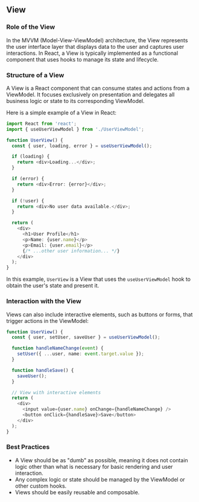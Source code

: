 
## View

### Role of the View

In the MVVM (Model-View-ViewModel) architecture, the View represents the user interface layer that displays data to the user and captures user interactions. In React, a View is typically implemented as a functional component that uses hooks to manage its state and lifecycle.

### Structure of a View

A View is a React component that can consume states and actions from a ViewModel. It focuses exclusively on presentation and delegates all business logic or state to its corresponding ViewModel.

Here is a simple example of a View in React:
```typescript
import React from 'react';
import { useUserViewModel } from './UserViewModel';

function UserView() {
  const { user, loading, error } = useUserViewModel();

  if (loading) {
    return <div>Loading...</div>;
  }

  if (error) {
    return <div>Error: {error}</div>;
  }

  if (!user) {
    return <div>No user data available.</div>;
  }

  return (
    <div>
      <h1>User Profile</h1>
      <p>Name: {user.name}</p>
      <p>Email: {user.email}</p>
      {/* ...other user information... */}
    </div>
  );
}
```

In this example, `UserView` is a View that uses the `useUserViewModel` hook to obtain the user's state and present it.

### Interaction with the View

Views can also include interactive elements, such as buttons or forms, that trigger actions in the ViewModel:
```typescript
function UserView() {
  const { user, setUser, saveUser } = useUserViewModel();

  function handleNameChange(event) {
    setUser({ ...user, name: event.target.value });
  }

  function handleSave() {
    saveUser();
  }

  // View with interactive elements
  return (
    <div>
      <input value={user.name} onChange={handleNameChange} />
      <button onClick={handleSave}>Save</button>
    </div>
  );
}
```

### Best Practices

- A View should be as "dumb" as possible, meaning it does not contain logic other than what is necessary for basic rendering and user interaction.
- Any complex logic or state should be managed by the ViewModel or other custom hooks.
- Views should be easily reusable and composable.
